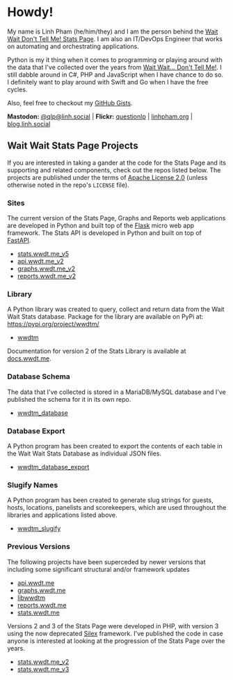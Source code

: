 # Howdy!

My name is Linh Pham (he/him/they) and I am the person behind the [Wait Wait Don't Tell Me! Stats Page](https://stats.wwdt.me). I am also an IT/DevOps Engineer that works on automating and orchestrating applications.

Python is my it thing when it comes to programming or playing around with the data that I've collected over the years from [Wait Wait... Don't Tell Me!](https://waitwait.npr.org). I still dabble around in C#, PHP and JavaScript when I have chance to do so. I definitely want to play around with Swift and Go when I have the free cycles.

Also, feel free to checkout my [GitHub Gists](https://gist.github.com/questionlp).

**Mastodon:** [@qlp@linh.social](https://linh.social/@qlp) | **Flickr:** [questionlp](https://www.flickr.com/photos/questionlp) | [linhpham.org](https://linhpham.org) | [blog.linh.social](https://blog.linh.social)

## Wait Wait Stats Page Projects

If you are interested in taking a gander at the code for the Stats Page and its supporting and related components, check out the repos listed below. The projects are published under the terms of [Apache License 2.0](https://www.apache.org/licenses/LICENSE-2.0) (unless otherwise noted in the repo's `LICENSE` file).

### Sites

The current version of the Stats Page, Graphs and Reports web applications are developed in Python and built top of the [Flask](https://github.com/pallets/flask) micro web app framework. The Stats API is developed in Python and built on top of [FastAPI](http://fastapi.tiangolo.com).

 * [stats.wwdt.me_v5](https://github.com/questionlp/stats.wwdt.me_v5)
 * [api.wwdt.me_v2](https://github.com/questionlp/api.wwdt.me_v2)
 * [graphs.wwdt.me_v2](https://github.com/questionlp/graphs.wwdt.me_v2)
 * [reports.wwdt.me_v2](https://github.com/questionlp/reports.wwdt.me_v2)

### Library

A Python library was created to query, collect and return data from the Wait Wait Stats database. Package for the library are available on PyPi at: <https://pypi.org/project/wwdtm/>

 * [wwdtm](https://github.com/questionlp/wwdtm)

Documentation for version 2 of the Stats Library is available at [docs.wwdt.me](https://docs.wwdt.me).

### Database Schema

The data that I've collected is stored in a MariaDB/MySQL database and I've published the schema for it in its own repo.

 * [wwdtm_database](https://github.com/questionlp/wwdtm_database)

### Database Export

A Python program has been created to export the contents of each table in the Wait Wait Stats Database as individual JSON files.

 * [wwdtm_database_export](https://github.com/questionlp/wwdtm_database_export)

### Slugify Names

A Python program has been created to generate slug strings for guests, hosts, locations, panelists and scorekeepers, which are used throughout the libraries and applications listed above.

 * [wwdtm_slugify](http://github.com/questionlp/wwdtm_slugify)

### Previous Versions

The following projects have been superceded by newer versions that including some significant structural and/or framework updates

 * [api.wwdt.me](https://github.com/questionlp/api.wwdt.me)
 * [graphs.wwdt.me](https://github.com/questionlp/graphs.wwdt.me)
 * [libwwdtm](https://github.com/questionlp/libwwdtm)
 * [reports.wwdt.me](https://github.com/questionlp/reports.wwdt.me)
 * [stats.wwdt.me](https://github.com/questionlp/stats.wwdt.me)
 
Versions 2 and 3 of the Stats Page were developed in PHP, with version 3 using the now deprecated [Silex](https://github.com/silexphp/Silex) framework. I've published the code in case anyone is interested at looking at the progression of the Stats Page over the years.

 * [stats.wwdt.me_v2](https://github.com/questionlp/stats.wwdt.me_v2)
 * [stats.wwdt.me_v3](https://github.com/questionlp/stats.wwdt.me_v3)
